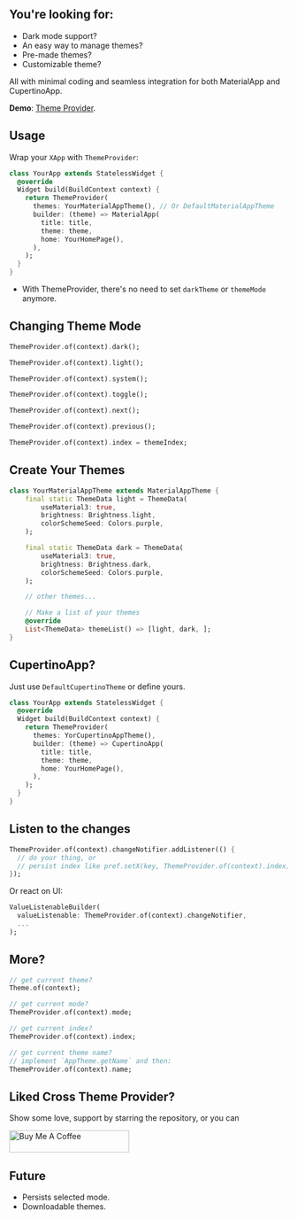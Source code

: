<!-- ![cross_theme_provider](https://raw.githubusercontent.com/ohampro/theme_provider/main/banner.png) -->

## You're looking for:
- Dark mode support?
- An easy way to manage themes?
- Pre-made themes?
- Customizable theme?

All with minimal coding and seamless integration for both MaterialApp and CupertinoApp.

**Demo**: [Theme Provider](https://ohampro.github.io/theme_provider/).

## Usage

Wrap your `XApp` with `ThemeProvider`:

```dart
class YourApp extends StatelessWidget {
  @override
  Widget build(BuildContext context) {
    return ThemeProvider(
      themes: YourMaterialAppTheme(), // Or DefaultMaterialAppTheme
      builder: (theme) => MaterialApp(
        title: title,
        theme: theme,
        home: YourHomePage(),
      ),
    );
  }
}
```

* With ThemeProvider, there's no need to set `darkTheme` or `themeMode` anymore.



## Changing Theme Mode

```dart
ThemeProvider.of(context).dark();

ThemeProvider.of(context).light();

ThemeProvider.of(context).system();

ThemeProvider.of(context).toggle();

ThemeProvider.of(context).next();

ThemeProvider.of(context).previous();

ThemeProvider.of(context).index = themeIndex;
```



## Create Your Themes

```dart
class YourMaterialAppTheme extends MaterialAppTheme {
    final static ThemeData light = ThemeData(
        useMaterial3: true,
        brightness: Brightness.light,
        colorSchemeSeed: Colors.purple,
    );

    final static ThemeData dark = ThemeData(
        useMaterial3: true,
        brightness: Brightness.dark,
        colorSchemeSeed: Colors.purple,
    );

    // other themes...

    // Make a list of your themes
    @override
    List<ThemeData> themeList() => [light, dark, ];
}
```



## CupertinoApp?

Just use `DefaultCupertinoTheme` or define yours.

```dart
class YourApp extends StatelessWidget {
  @override
  Widget build(BuildContext context) {
    return ThemeProvider(
      themes: YorCupertinoAppTheme(),
      builder: (theme) => CupertinoApp(
        title: title,
        theme: theme,
        home: YourHomePage(),
      ),
    );
  }
}
```



## Listen to the changes

```dart
ThemeProvider.of(context).changeNotifier.addListener(() {
  // do your thing, or
  // persist index like pref.setX(key, ThemeProvider.of(context).index)
});
```

Or react on UI:

```dart
ValueListenableBuilder(
  valueListenable: ThemeProvider.of(context).changeNotifier,
  ...
);
```



## More?

```Dart
// get current theme?
Theme.of(context);

// get current mode?
ThemeProvider.of(context).mode;

// get current index?
ThemeProvider.of(context).index;

// get current theme name?
// implement `AppTheme.getName` and then:
ThemeProvider.of(context).name;
```

## Liked Cross Theme Provider?

Show some love, support by starring the repository, or you can

<a href="https://buymeacoffee.com/ohampro" target="_blank"><img src="https://cdn.buymeacoffee.com/buttons/default-blue.png" alt="Buy Me A Coffee" style="height: 40px !important;width: 217px !important;" ></a>


## Future
- Persists selected mode.
- Downloadable themes.